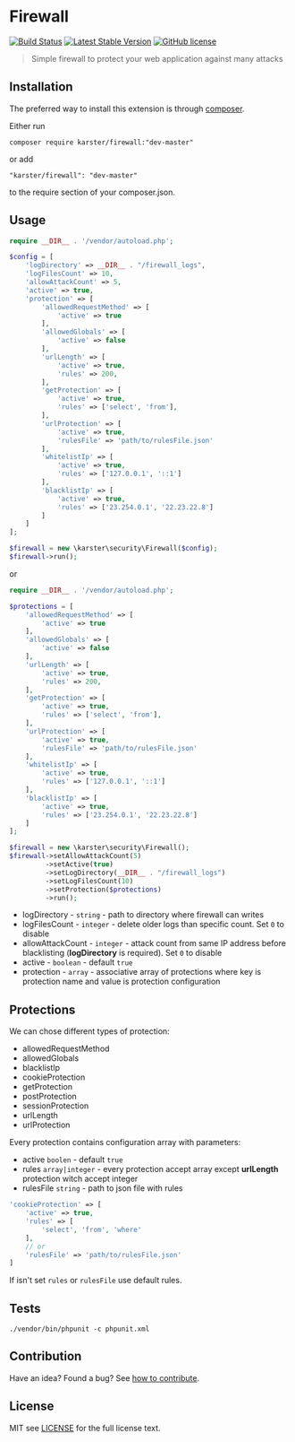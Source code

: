 # Firewall

[![Build Status](https://travis-ci.org/karster/firewall.svg?branch=master)][travis]
[![Latest Stable Version](https://poser.pugx.org/karster/security/v/stable)][version]
[![GitHub license](https://img.shields.io/badge/license-MIT-blue.svg)][license]

> Simple firewall to protect your web application against many attacks

## Installation

The preferred way to install this extension is through [composer](http://getcomposer.org/download/).

Either run

```shell
composer require karster/firewall:"dev-master"
```

or add

```
"karster/firewall": "dev-master"
```

to the require section of your composer.json.

## Usage
```php
require __DIR__ . '/vendor/autoload.php';

$config = [
    'logDirectory' => __DIR__ . "/firewall_logs",
    'logFilesCount' => 10,
    'allowAttackCount' => 5,
    'active' => true,
    'protection' => [
        'allowedRequestMethod' => [
            'active' => true
        ],
        'allowedGlobals' => [
            'active' => false
        ],
        'urlLength' => [
            'active' => true,
            'rules' => 200,
        ],
        'getProtection' => [
            'active' => true,
            'rules' => ['select', 'from'],
        ],
        'urlProtection' => [
            'active' => true,
            'rulesFile' => 'path/to/rulesFile.json'
        ],
        'whitelistIp' => [
            'active' => true,
            'rules' => ['127.0.0.1', '::1']
        ],
        'blacklistIp' => [
            'active' => true,
            'rules' => ['23.254.0.1', '22.23.22.8']
        ]
    ]
];

$firewall = new \karster\security\Firewall($config);
$firewall->run();

```

or

```php
require __DIR__ . '/vendor/autoload.php';

$protections = [
    'allowedRequestMethod' => [
        'active' => true
    ],
    'allowedGlobals' => [
        'active' => false
    ],
    'urlLength' => [
        'active' => true,
        'rules' => 200,
    ],
    'getProtection' => [
        'active' => true,
        'rules' => ['select', 'from'],
    ],
    'urlProtection' => [
        'active' => true,
        'rulesFile' => 'path/to/rulesFile.json'
    ],
    'whitelistIp' => [
        'active' => true,
        'rules' => ['127.0.0.1', '::1']
    ],
    'blacklistIp' => [
        'active' => true,
        'rules' => ['23.254.0.1', '22.23.22.8']
    ]
];

$firewall = new \karster\security\Firewall();
$firewall->setAllowAttackCount(5)
         ->setActive(true)
         ->setLogDirectory(__DIR__ . "/firewall_logs")
         ->setLogFilesCount(10)
         ->setProtection($protections)
         ->run();

```

* logDirectory - `string` - path to directory where firewall can writes
* logFilesCount - `integer` - delete older logs than specific count. Set `0` to disable
* allowAttackCount - `integer` - attack count from same IP address before blacklisting (**logDirectory** is required). Set `0` to disable
* active - `boolean` - default `true` 
* protection - `array` - associative array of protections where key is protection name and value is protection configuration

## Protections
We can chose different types of protection:
* allowedRequestMethod
* allowedGlobals
* blacklistIp
* cookieProtection
* getProtection
* postProtection
* sessionProtection
* urlLength
* urlProtection

Every protection contains configuration array with parameters:
* active `boolen` - default `true`
* rules `array|integer` - every protection accept array except **urlLength** protection witch accept integer
* rulesFile `string` - path to json file with rules

```php
'cookieProtection' => [
    'active' => true,
    'rules' => [
        'select', 'from', 'where'
    ],
    // or
    'rulesFile' => 'path/to/rulesFile.json'
]

```

If isn't set `rules` or `rulesFile` use default rules.

## Tests

```
./vendor/bin/phpunit -c phpunit.xml
```

## Contribution
Have an idea? Found a bug? See [how to contribute][contributing].

## License
MIT see [LICENSE][] for the full license text.

[version]: https://packagist.org/packages/karster/security
[travis]: https://travis-ci.org/karster/firewall
[license]: LICENSE.md
[contributing]: CONTRIBUTING.md